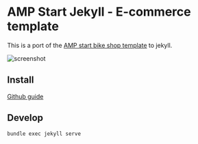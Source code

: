 # AMP Start Jekyll - E-commerce template

This is a port of the [AMP start bike shop template](https://ampstart.com/templates) to jekyll.

![screenshot](https://ampstart.com/img/www/templates/bikeshop_2x.png)

## Install

[Github guide](https://help.github.com/articles/setting-up-your-github-pages-site-locally-with-jekyll/)

## Develop

	bundle exec jekyll serve
